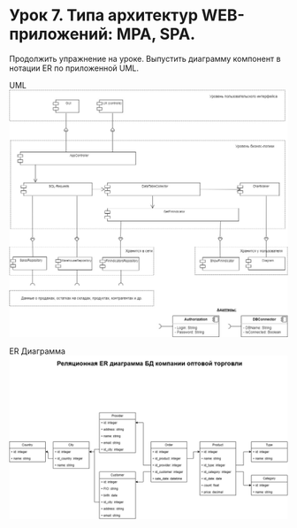 # Урок 7. Типа архитектур WEB-приложений: MPA, SPA.
Продолжить упражнение на уроке.
Выпустить диаграмму компонент в нотации ER по приложенной UML.

UML
![Pic1](https://github.com/DimitryZykin/SW_Architecture/blob/main/Seminar_7/UML_diagram.jpg)

ER Диаграмма
![Pic2](https://github.com/DimitryZykin/SW_Architecture/blob/main/Seminar_7/Seminar_7_pic2.drawio.png)
